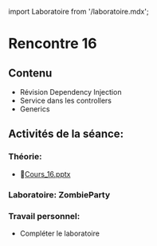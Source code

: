 import Laboratoire from '/laboratoire.mdx';

# Rencontre 16

## Contenu
- Révision Dependency Injection
- Service dans les controllers
- Generics


## Activités de la séance: 

### Théorie:  
- 🔗[Cours_16.pptx](https://cegepedouardmontpetit.sharepoint.com/:p:/s/CMT420InformatiqueComitesCours-3W6/EYU2e7q6WD1KkENl26kfioQByfWrOk7hj1n9bsfcMUeygg?e=7bhmcZ)

### Laboratoire: ZombieParty 
<Laboratoire nom="10XX-S16_Lab1"/>

### Travail personnel:
- Compléter le laboratoire 
